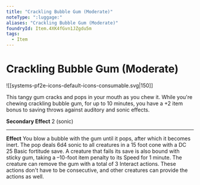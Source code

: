 ```yaml
---
title: "Crackling Bubble Gum (Moderate)"
noteType: ":luggage:"
aliases: "Crackling Bubble Gum (Moderate)"
foundryId: Item.4XK4fGvn1JZgdu5m
tags:
  - Item
---
```


# Crackling Bubble Gum (Moderate)
![[systems-pf2e-icons-default-icons-consumable.svg|150]]

This tangy gum cracks and pops in your mouth as you chew it. While you're chewing crackling bubble gum, for up to 10 minutes, you have a +2 item bonus to saving throws against auditory and sonic effects.

**Secondary Effect** 2 (sonic)

* * *

**Effect** You blow a bubble with the gum until it pops, after which it becomes inert. The pop deals 6d4 sonic to all creatures in a 15 foot cone with a DC 25 Basic fortitude save. A creature that fails its save is also bound with sticky gum, taking a –10-foot item penalty to its Speed for 1 minute. The creature can remove the gum with a total of 3 Interact actions. These actions don't have to be consecutive, and other creatures can provide the actions as well.


